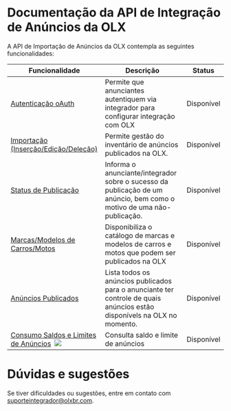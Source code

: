 # Documentação da API de Integração de Anúncios da OLX

A API de Importação de Anúncios da OLX contempla as seguintes funcionalidades:

| Funcionalidade                       | Descrição                                                                                                             | Status             |
|--------------------------------------|-----------------------------------------------------------------------------------------------------------------------|--------------------|
| [Autenticação oAuth](oauth.md)                   | Permite que anunciantes autentiquem via integrador para configurar integração com OLX                                 | Disponível            |
| [Importação (Inserção/Edição/Deleção)](import.md) | Permite gestão do inventário de anúncios publicados na OLX.                                                           | Disponível |
| [Status de Publicação](publishing_status.md)  | Informa o anunciante/integrador sobre o sucesso da publicação de um anúncio, bem como o motivo de uma não-publicação. | Disponível |
| [Marcas/Modelos de Carros/Motos](autos/car_models.md)             | Disponibiliza o catálogo de marcas e modelos de carros e motos que podem ser publicados na OLX                                | Disponível            |
| [Anúncios Publicados](published_ads.md)       | Lista todos os anúncios publicados para o anunciante ter controle de quais anúncios estão disponívels na OLX no momento.                         | Disponível      |
| [Consumo Saldos e Limites de Anúncios](balance_ads.md)&nbsp;&nbsp;![](https://img.shields.io/static/v1?label=&message=New&color=green)     | Consulta saldo e limite de anúncios | Disponível      |



# Dúvidas e sugestões

Se tiver dificuldades ou sugestões, entre em contato com suporteintegrador@olxbr.com.
